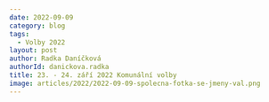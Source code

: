```yaml
---
date: 2022-09-09
category: blog
tags: 
  - Volby 2022
layout: post
author: Radka Daníčková
authorId: danickova.radka
title: 23. - 24. září 2022 Komunální volby
image: articles/2022/2022-09-09-spolecna-fotka-se-jmeny-val.png
---
```





